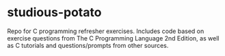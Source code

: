 # studious-potato
Repo for C programming refresher exercises. Includes code based on exercise questions from The C Programming Language 2nd Edition, as well as C tutorials and questions/prompts from other sources.
